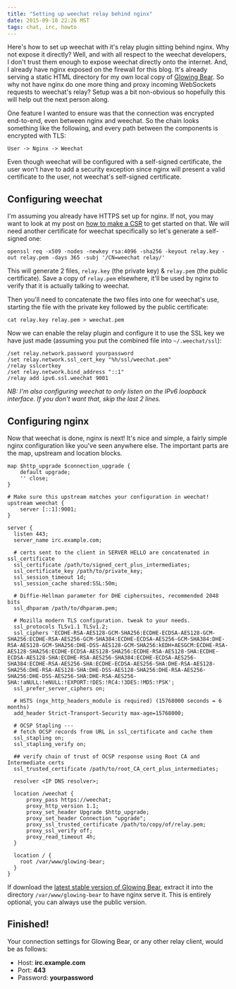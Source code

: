 ```yaml
---
title: "Setting up weechat relay behind nginx"
date: 2015-09-10 22:26 MST
tags: chat, irc, howto
---
```


Here's how to set up weechat with it's relay plugin sitting behind nginx. Why
not expose it directly? Well, and with all respect to the weechat developers, I
don't trust them enough to expose weechat directly onto the internet. And, I
already have nginx exposed on the firewall for this blog. It's already serving a
static HTML directory for my own local copy of [Glowing
Bear](http://www.glowing-bear.org/). So why not have nginx do one more thing and
proxy incoming WebSockets requests to weechat's relay? Setup was a bit
non-obvious so hopefully this will help out the next person along.

One feature I wanted to ensure was that the connection was encrypted end-to-end,
even between nginx and weechat. So the chain looks something like the following,
and every path between the components is encrypted with TLS:

```
User -> Nginx -> Weechat
```

Even though weechat will be configured with a self-signed certificate, the user
won't have to add a security exception since nginx will present a valid
certificate to the user, not weechat's self-signed certificate.

[csr]: http://evaryont.me/blog/2015/08/generate-a-modern-csr-with-openssl.html

## Configuring weechat

I'm assuming you already have HTTPS set up for nginx. If not, you may want to
look at my post on [how to make a CSR][csr] to get started on that. We will need
another certificate for weechat specifically so let's generate a self-signed
one:

    openssl req -x509 -nodes -newkey rsa:4096 -sha256 -keyout relay.key -out relay.pem -days 365 -subj '/CN=weechat relay/'

This will generate 2 files, `relay.key` (the private key) & `relay.pem` (the
public certificate). Save a copy of `relay.pem` elsewhere, it'll be used by
nginx to verify that it is actually talking to weechat.

Then you'll need to concatenate the two files into one for weechat's use,
starting the file with the private key followed by the public certificate:

    cat relay.key relay.pem > weechat.pem

Now we can enable the relay plugin and configure it to use the SSL key we have
just made (assuming you put the combined file into `~/.weechat/ssl`):

```
/set relay.network.password yourpassword
/set relay.network.ssl_cert_key "%h/ssl/weechat.pem"
/relay sslcertkey
/set relay.network.bind_address "::1"
/relay add ipv6.ssl.weechat 9001
```

*NB: I'm also configuring weechat to only listen on the IPv6 loopback interface.
If you don't want that, skip the last 2 lines.*

## Configuring nginx

Now that weechat is done, nginx is next! It's nice and simple, a fairly simple
nginx configuration like you've seen anywhere else. The important parts are the
map, upstream and location blocks.

```nginx
map $http_upgrade $connection_upgrade {
    default upgrade;
    '' close;
}

# Make sure this upstream matches your configuration in weechat!
upstream weechat {
    server [::1]:9001;
}

server {
  listen 443;
  server_name irc.example.com;

  # certs sent to the client in SERVER HELLO are concatenated in ssl_certificate
  ssl_certificate /path/to/signed_cert_plus_intermediates;
  ssl_certificate_key /path/to/private_key;
  ssl_session_timeout 1d;
  ssl_session_cache shared:SSL:50m;

  # Diffie-Hellman parameter for DHE ciphersuites, recommended 2048 bits
  ssl_dhparam /path/to/dhparam.pem;

  # Mozilla modern TLS configuration. tweak to your needs.
  ssl_protocols TLSv1.1 TLSv1.2;
  ssl_ciphers 'ECDHE-RSA-AES128-GCM-SHA256:ECDHE-ECDSA-AES128-GCM-SHA256:ECDHE-RSA-AES256-GCM-SHA384:ECDHE-ECDSA-AES256-GCM-SHA384:DHE-RSA-AES128-GCM-SHA256:DHE-DSS-AES128-GCM-SHA256:kEDH+AESGCM:ECDHE-RSA-AES128-SHA256:ECDHE-ECDSA-AES128-SHA256:ECDHE-RSA-AES128-SHA:ECDHE-ECDSA-AES128-SHA:ECDHE-RSA-AES256-SHA384:ECDHE-ECDSA-AES256-SHA384:ECDHE-RSA-AES256-SHA:ECDHE-ECDSA-AES256-SHA:DHE-RSA-AES128-SHA256:DHE-RSA-AES128-SHA:DHE-DSS-AES128-SHA256:DHE-RSA-AES256-SHA256:DHE-DSS-AES256-SHA:DHE-RSA-AES256-SHA:!aNULL:!eNULL:!EXPORT:!DES:!RC4:!3DES:!MD5:!PSK';
  ssl_prefer_server_ciphers on;

  # HSTS (ngx_http_headers_module is required) (15768000 seconds = 6 months)
  add_header Strict-Transport-Security max-age=15768000;

  # OCSP Stapling ---
  # fetch OCSP records from URL in ssl_certificate and cache them
  ssl_stapling on;
  ssl_stapling_verify on;

  ## verify chain of trust of OCSP response using Root CA and Intermediate certs
  ssl_trusted_certificate /path/to/root_CA_cert_plus_intermediates;

  resolver <IP DNS resolver>;

  location /weechat {
      proxy_pass https://weechat;
      proxy_http_version 1.1;
      proxy_set_header Upgrade $http_upgrade;
      proxy_set_header Connection "upgrade";
      proxy_ssl_trusted_certificate /path/to/copy/of/relay.pem;
      proxy_ssl_verify off;
      proxy_read_timeout 4h;
  }

  location / {
    root /var/www/glowing-bear;
  }
}
```

[gb]: https://github.com/glowing-bear/glowing-bear/archive/gh-pages.zip

If download the [latest stable version of Glowing Bear][gb], extract it into the
directory `/var/www/glowing-bear` to have nginx serve it. This is entirely
optional, you can always use the public version.

## Finished!

Your connection settings for Glowing Bear, or any other relay client, would be
as follows:

* Host: **irc.example.com**
* Port: **443**
* Password: **yourpassword**
